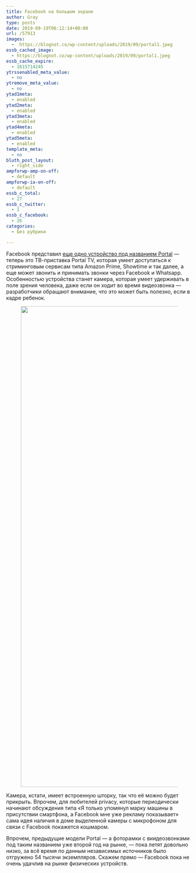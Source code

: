```yaml
---
title: Facebook на большом экране
author: Gray
type: posts
date: 2019-09-19T06:12:14+00:00
url: /57913
images:
  -  https://blognot.co/wp-content/uploads/2019/09/portal1.jpeg
essb_cached_image:
  - https://blognot.co/wp-content/uploads/2019/09/portal1.jpeg
essb_cache_expire:
  - 1615714245
ytrssenabled_meta_value:
  - no
ytremove_meta_value:
  - no
ytad1meta:
  - enabled
ytad2meta:
  - enabled
ytad3meta:
  - enabled
ytad4meta:
  - enabled
ytad5meta:
  - enabled
template_meta:
  - no
bluth_post_layout:
  - right_side
ampforwp-amp-on-off:
  - default
ampforwp-ia-on-off:
  - default
essb_c_total:
  - 27
essb_c_twitter:
  - 1
essb_c_facebook:
  - 26
categories:
  - Без рубрики

---
```








Facebook представил [еще одно устройство под названием Portal][1] — теперь это ТВ-приставка Portal TV, которая умеет доступаться к стриминговым сервисам типа Amazon Prime, Showtime и так далее, а еще может звонить и принимать звонки через Facebook и Whatsapp. Особенностью устройства станет камера, которая умеет удерживать в поле зрения человека, даже если он ходит во время видеозвонка — разработчики обращают внимание, что это может быть полезно, если в кадре ребенок. 

<div class="wp-block-image">
  <figure class="aligncenter"><img data-attachment-id="57914" data-permalink="https://blognot.co/57913/portal1" data-orig-file="https://i1.wp.com/blognot.co/wp-content/uploads/2019/09/portal1.jpeg?fit=2000%2C1300&ssl=1" data-orig-size="2000,1300" data-comments-opened="1" data-image-meta="{&quot;aperture&quot;:&quot;0&quot;,&quot;credit&quot;:&quot;&quot;,&quot;camera&quot;:&quot;&quot;,&quot;caption&quot;:&quot;&quot;,&quot;created_timestamp&quot;:&quot;0&quot;,&quot;copyright&quot;:&quot;&quot;,&quot;focal_length&quot;:&quot;0&quot;,&quot;iso&quot;:&quot;0&quot;,&quot;shutter_speed&quot;:&quot;0&quot;,&quot;title&quot;:&quot;&quot;,&quot;orientation&quot;:&quot;0&quot;}" data-image-title="portal1" data-image-description="" data-medium-file="https://i1.wp.com/blognot.co/wp-content/uploads/2019/09/portal1.jpeg?fit=300%2C195&ssl=1" data-large-file="https://i1.wp.com/blognot.co/wp-content/uploads/2019/09/portal1.jpeg?fit=740%2C481&ssl=1" width="2000" height="1300" src="https://i2.wp.com/blognot.co/wp-content/uploads/2019/09/portal1.jpeg?fit=740%2C481&ssl=1" alt="" class="wp-image-57914" srcset="https://i1.wp.com/blognot.co/wp-content/uploads/2019/09/portal1.jpeg?w=2000&ssl=1 2000w, https://i1.wp.com/blognot.co/wp-content/uploads/2019/09/portal1.jpeg?resize=300%2C195&ssl=1 300w, https://i1.wp.com/blognot.co/wp-content/uploads/2019/09/portal1.jpeg?resize=768%2C499&ssl=1 768w, https://i1.wp.com/blognot.co/wp-content/uploads/2019/09/portal1.jpeg?resize=1024%2C666&ssl=1 1024w, https://i1.wp.com/blognot.co/wp-content/uploads/2019/09/portal1.jpeg?resize=700%2C455&ssl=1 700w, https://i1.wp.com/blognot.co/wp-content/uploads/2019/09/portal1.jpeg?resize=800%2C520&ssl=1 800w, https://i1.wp.com/blognot.co/wp-content/uploads/2019/09/portal1.jpeg?w=1480&ssl=1 1480w" sizes="(max-width: 740px) 100vw, 740px" /></figure>


Камера, кстати, имеет встроенную шторку, так что её можно будет прикрыть. Впрочем, для любителей privacy, которые периодически начинают обсуждения типа &#171;Я только упомянул марку машины в присутствии смартфона, а Facebook мне уже рекламу показывает&#187; сама идея наличия в доме выделенной камеры с микрофоном для связи с Facebook покажется кошмаром.

Впрочем, предыдущие модели Portal — а фоторамки с виидеозвонками под таким названием уже второй год на рынке, — пока летят довольно низко, за всё время по данным независимых источников было отгружено 54 тысячи экземпляров. Скажем прямо — Facebook пока не очень удачлив на рынке физических устройств.

 [1]: https://www.theverge.com/2019/9/18/20871173/facebook-portal-camera-price-release-date-availability